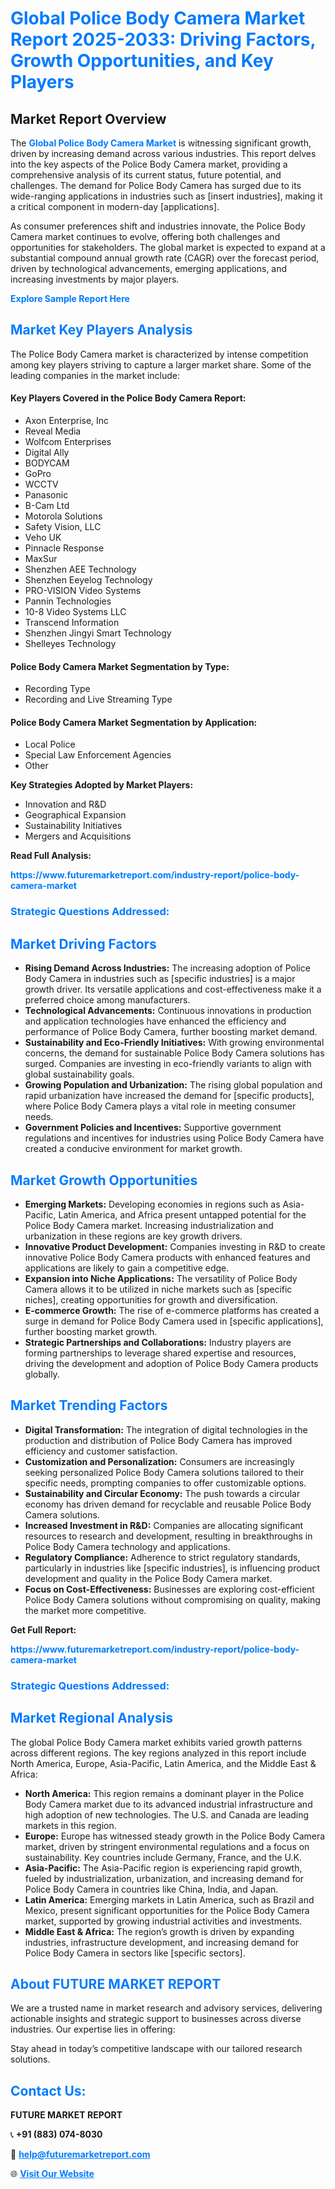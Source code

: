 <h1 style="color: #007BFF;">Global Police Body Camera Market Report 2025-2033: Driving Factors, Growth Opportunities, and Key Players</h1>

<section id="overview">
<h2>Market Report Overview</h2>
<p>The <a href="https://www.futuremarketreport.com/industry-report/police-body-camera-market" style="color: #007BFF; text-decoration: none;"><strong>Global Police Body Camera Market</strong></a> is witnessing significant growth, driven by increasing demand across various industries. This report delves into the key aspects of the Police Body Camera market, providing a comprehensive analysis of its current status, future potential, and challenges. The demand for Police Body Camera has surged due to its wide-ranging applications in industries such as [insert industries], making it a critical component in modern-day [applications].</p>
<p>As consumer preferences shift and industries innovate, the Police Body Camera market continues to evolve, offering both challenges and opportunities for stakeholders. The global market is expected to expand at a substantial compound annual growth rate (CAGR) over the forecast period, driven by technological advancements, emerging applications, and increasing investments by major players.</p>
</section>

<section id="overview">
<p><a href="https://www.futuremarketreport.com/request-sample/reportId=81351" style="color: #007BFF; text-decoration: none;"><strong>Explore Sample Report Here</strong></a></p>
</section>

<section id="key-players">
<h2 style="color: #007BFF;">Market Key Players Analysis</h2>
<p>The Police Body Camera market is characterized by intense competition among key players striving to capture a larger market share. Some of the leading companies in the market include:</p>
<h4>Key Players Covered in the Police Body Camera Report:</h4>
<ul><li>Axon Enterprise, Inc</li><li>Reveal Media</li><li>Wolfcom Enterprises</li><li>Digital Ally</li><li>BODYCAM</li><li>GoPro</li><li>WCCTV</li><li>Panasonic</li><li>B-Cam Ltd</li><li>Motorola Solutions</li><li>Safety Vision, LLC</li><li>Veho UK</li><li>Pinnacle Response</li><li>MaxSur</li><li>Shenzhen AEE Technology</li><li>Shenzhen Eeyelog Technology</li><li>PRO-VISION Video Systems</li><li>Pannin Technologies</li><li>10-8 Video Systems LLC</li><li>Transcend Information</li><li>Shenzhen Jingyi Smart Technology</li><li>Shelleyes Technology</li></ul>
<h4>Police Body Camera Market Segmentation by Type:</h4>
<ul><li>Recording Type</li><li>Recording and Live Streaming Type</li></ul>

<h4>Police Body Camera Market Segmentation by Application:</h4>
<ul><li>Local Police</li><li>Special Law Enforcement Agencies</li><li>Other</li></ul>
<p><strong>Key Strategies Adopted by Market Players:</strong></p>
<ul>
<li>Innovation and R&D</li>
<li>Geographical Expansion</li>
<li>Sustainability Initiatives</li>
<li>Mergers and Acquisitions</li>
</ul>
</section>

<section>
<p><strong>Read Full Analysis: </strong></p><a href="https://www.futuremarketreport.com/industry-report/police-body-camera-market" style="color: #007BFF; text-decoration: none;"><strong>https://www.futuremarketreport.com/industry-report/police-body-camera-market</strong></a>
<h3 style="color: #007BFF;">Strategic Questions Addressed:</h3>
</section>

<section id="driving-factors">
<h2 style="color: #007BFF;">Market Driving Factors</h2>
<ul>
<li><strong>Rising Demand Across Industries:</strong> The increasing adoption of Police Body Camera in industries such as [specific industries] is a major growth driver. Its versatile applications and cost-effectiveness make it a preferred choice among manufacturers.</li>
<li><strong>Technological Advancements:</strong> Continuous innovations in production and application technologies have enhanced the efficiency and performance of Police Body Camera, further boosting market demand.</li>
<li><strong>Sustainability and Eco-Friendly Initiatives:</strong> With growing environmental concerns, the demand for sustainable Police Body Camera solutions has surged. Companies are investing in eco-friendly variants to align with global sustainability goals.</li>
<li><strong>Growing Population and Urbanization:</strong> The rising global population and rapid urbanization have increased the demand for [specific products], where Police Body Camera plays a vital role in meeting consumer needs.</li>
<li><strong>Government Policies and Incentives:</strong> Supportive government regulations and incentives for industries using Police Body Camera have created a conducive environment for market growth.</li>
</ul>
</section>

<section id="growth-opportunities">
<h2 style="color: #007BFF;">Market Growth Opportunities</h2>
<ul>
<li><strong>Emerging Markets:</strong> Developing economies in regions such as Asia-Pacific, Latin America, and Africa present untapped potential for the Police Body Camera market. Increasing industrialization and urbanization in these regions are key growth drivers.</li>
<li><strong>Innovative Product Development:</strong> Companies investing in R&D to create innovative Police Body Camera products with enhanced features and applications are likely to gain a competitive edge.</li>
<li><strong>Expansion into Niche Applications:</strong> The versatility of Police Body Camera allows it to be utilized in niche markets such as [specific niches], creating opportunities for growth and diversification.</li>
<li><strong>E-commerce Growth:</strong> The rise of e-commerce platforms has created a surge in demand for Police Body Camera used in [specific applications], further boosting market growth.</li>
<li><strong>Strategic Partnerships and Collaborations:</strong> Industry players are forming partnerships to leverage shared expertise and resources, driving the development and adoption of Police Body Camera products globally.</li>
</ul>
</section>

<section id="trending-factors">
<h2 style="color: #007BFF;">Market Trending Factors</h2>
<ul>
<li><strong>Digital Transformation:</strong> The integration of digital technologies in the production and distribution of Police Body Camera has improved efficiency and customer satisfaction.</li>
<li><strong>Customization and Personalization:</strong> Consumers are increasingly seeking personalized Police Body Camera solutions tailored to their specific needs, prompting companies to offer customizable options.</li>
<li><strong>Sustainability and Circular Economy:</strong> The push towards a circular economy has driven demand for recyclable and reusable Police Body Camera solutions.</li>
<li><strong>Increased Investment in R&D:</strong> Companies are allocating significant resources to research and development, resulting in breakthroughs in Police Body Camera technology and applications.</li>
<li><strong>Regulatory Compliance:</strong> Adherence to strict regulatory standards, particularly in industries like [specific industries], is influencing product development and quality in the Police Body Camera market.</li>
<li><strong>Focus on Cost-Effectiveness:</strong> Businesses are exploring cost-efficient Police Body Camera solutions without compromising on quality, making the market more competitive.</li>
</ul>
</section>

<section>
<p><strong>Get Full Report: </strong></p><a href="https://www.futuremarketreport.com/industry-report/police-body-camera-market" style="color: #007BFF; text-decoration: none;"><strong>https://www.futuremarketreport.com/industry-report/police-body-camera-market</strong></a>
<h3 style="color: #007BFF;">Strategic Questions Addressed:</h3>
</section>


<section id="regional-analysis">
<h2 style="color: #007BFF;">Market Regional Analysis</h2>
<p>The global Police Body Camera market exhibits varied growth patterns across different regions. The key regions analyzed in this report include North America, Europe, Asia-Pacific, Latin America, and the Middle East & Africa:</p>
<ul>
<li><strong>North America:</strong> This region remains a dominant player in the Police Body Camera market due to its advanced industrial infrastructure and high adoption of new technologies. The U.S. and Canada are leading markets in this region.</li>
<li><strong>Europe:</strong> Europe has witnessed steady growth in the Police Body Camera market, driven by stringent environmental regulations and a focus on sustainability. Key countries include Germany, France, and the U.K.</li>
<li><strong>Asia-Pacific:</strong> The Asia-Pacific region is experiencing rapid growth, fueled by industrialization, urbanization, and increasing demand for Police Body Camera in countries like China, India, and Japan.</li>
<li><strong>Latin America:</strong> Emerging markets in Latin America, such as Brazil and Mexico, present significant opportunities for the Police Body Camera market, supported by growing industrial activities and investments.</li>
<li><strong>Middle East & Africa:</strong> The region’s growth is driven by expanding industries, infrastructure development, and increasing demand for Police Body Camera in sectors like [specific sectors].</li>
</ul>
</section>

<footer>
<h2 style="color: #007BFF;">About FUTURE MARKET REPORT</h2>
<p>We are a trusted name in market research and advisory services, delivering actionable insights and strategic support to businesses across diverse industries. Our expertise lies in offering:</p>

<p>Stay ahead in today’s competitive landscape with our tailored research solutions.</p>

<h2 style="color: #007BFF;">Contact Us:</h2>
<p><strong>FUTURE MARKET REPORT</strong></p>
<p>📞 <strong>+91 (883) 074-8030</strong></p>
<p>📧 <strong><a href="mailto:help@futuremarketreport.com" style="color: #007BFF;">help@futuremarketreport.com</a></strong></p>
<p>🌐 <strong><a href="https://www.futuremarketreport.com/" style="color: #007BFF;">Visit Our Website</a></strong></p>
</footer>